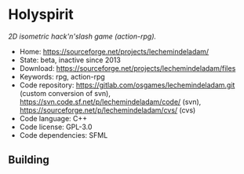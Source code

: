 # Holyspirit

_2D isometric hack'n'slash game (action-rpg)._

- Home: https://sourceforge.net/projects/lechemindeladam/
- State: beta, inactive since 2013
- Download: https://sourceforge.net/projects/lechemindeladam/files
- Keywords: rpg, action-rpg
- Code repository: https://gitlab.com/osgames/lechemindeladam.git (custom conversion of svn), https://svn.code.sf.net/p/lechemindeladam/code/ (svn), https://sourceforge.net/p/lechemindeladam/cvs/ (cvs)
- Code language: C++
- Code license: GPL-3.0
- Code dependencies: SFML

## Building

